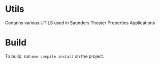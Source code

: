 # Utils
 Contains various UTILS used in Saunders Theater Properties Applications

# Build
To build, run 
<code>mvn compile install</code> on the project.
